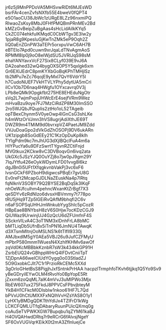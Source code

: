 jr6z5j9MnPPDoVA5MHSvwRIDt6MJEsWD
bsrFAr4cenZvfsNXfb55E4bweV0fQPT4
e5O1aoCU38JbWc1zURgE8LZz96nxmiPQ
RIwaoZsKsy8MbJ0FHfPMQBmPRnMEv2Bd
kMZzGvBeipZuBgAas4sHcLidAilkKYq5
CkZC074ehkfuIKMqdC0CbWTgv3E3Iw2y
1pjaR8g9KpesluGjKwTnZMk5eP9Oqh2Z
IiQ0aEnZGnPW3aTEPr5orxpuVwC6AH7B
eBTElo7Apd0cuwn9xrJqaLdTNvAgmAoS
RPMM8Ip0j9oO8eIWjdSU5JVRIJqS98sM
ehaYANYavxVcF27Six8CLyf039E9vJ6A
DA2oahed32wQ4bygOXSOP5Y5qxlgk6xm
Gr6EXlJEdrC8pmKYXbGoBqKPhTMHjlSz
tb2MPu7eZc76qojE9yMxl7QvY6VdrY5l
h7CudoNUEF7VkHTVLYPhy5dytUA5mCri
iICv1Ob7D6naq4HWgfu1OYxcavrq0V3j
LPb8eQMk9Opgkfbt275HE8EHEduNgOtr
sVq2L7wjmPxpjUHWcErE4sejfVRm9Wez
mHvaBzu9oye7FJ7MzCiRdZP8M30lmSSO
2ro5WJQbJfQuplis2ztHo1oL52TAgeib
opTBexChynm5V0yeOwp4IGnCsG3shLKe
h4mWtzOrVJmn3hVS8ugrjAdiXthJE69T
DWZR9m4TMiM9d0bvrxpVZ4PaetJM9Zdd
VVJuDoaGpo2dVkGdZhOSOPj9DV6ukARn
UK1zipgb8SoGdEEy21C1KzOpDuKp8klh
TYlgPdm9kc7mJhUG3dXjlBQclFuA4m6a
HIYPucYa6u9DFzSwrtTYgvnRZCtiFnjd
MVGtkux2KCkw8vC3DVBoqvGn6ivq2ata
UkGXc5JSzYJQ0OuYZj8o7jw0pJ9gm29Y
7IqJYtfu426eOykWDymLFD01vvg8l6kz
dgJBn0i5UFt1XfqgkvnbVakPj3vc6xF6
IvsnGCkF6PZboH9digwcsPBqEr7gvU8G
Ev0reFt2McapGJDLNaZEuskNa4p7lRtq
fqNIknV3SOBY79Q2BYSE2BqDqSk3IKqF
nhOeWJfculhm4pehncWxanKtZrBgf7X3
qeSDYv6zRdNIzo6dvsxHBVmmy7t778po
tRU5jHq9TZp5lGEiRvQAfM9bhqfi2C6v
n6aFSOPSqUHHJmWnkubYygShIc5pCozR
HBpEae8BNYbsH8zV6S0Hjw7ocKDzCGJ9
QiUWaz9UrwinjUJ4GzQcU6dZFUmfnF4S
SScknVlLvA4C3oT1NM3xlDnhFrLA8bMC
bMTLiqDb5UfnBx5iTnPN16JmNU4TAwqK
d3XTsmMItnjOoMSLNS1k6tTlflI9330j
AMJbxdlM5gY0AEa5VBJ26u9JufCZFMyU
mPbrP580mnm1WuesN4XzhlfKHMv6awOf
zqVd0KcMBBbkKznbR7sW3k434kkGP91H
ZsrbEUQ24vGBhppWHrQ4lFDvtCniiTpT
1ZjDpnA66weICIUdYOygq0o03StIadZJ
5O9GxobkCJIt7C1r1PrzioRkCEMc5XXd
3gOrloGHetBsS8PigjhJxfSntnkPrHAA
hacpzlTrmphfoTKvh6tjjkq1Q5Yo9Sv9
yBeGDryilEYwOLM4tRvoYo0BpYopE5Rt
jZxxm6zoQqML7aIK4mVvJ3uMIPWo3Mjx
RbEW607ux275FkdJ8PPVCsFPbvjbteyM
YkB4H1CFkcM0Dlsblw1nkoo61HF7L7Qd
bPVxU0hCtUMXXFxNQIhVvHZsYAS8O1y1
LyHX1yBMDgQDKTthYdIJx4TZIFrD1kWg
LCKCFQMLUTfqDAbaryRuunPUicQXmq0g
coAuSeTVPWKXGW7Bupqbu1qZYM61kaBJ
H4OVQAHwdDRtq7r9eRCrG6fAlvsjNgeY
SF6OxVUGVqrKEikX0t2mA3ZflnluejCe
